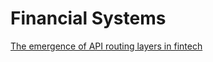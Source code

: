 # Financial Systems

[The emergence of API routing layers in fintech](https://kunle.app/may-2020-API-routing-layers.html)